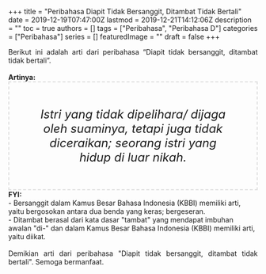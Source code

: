 +++
title = "Peribahasa Diapit Tidak Bersanggit, Ditambat Tidak Bertali"
date = 2019-12-19T07:47:00Z
lastmod = 2019-12-21T14:12:06Z
description = ""
toc = true
authors = []
tags = ["Peribahasa", "Peribahasa D"]
categories = ["Peribahasa"]
series = []
featuredImage = ""
draft = false
+++

<div dir="ltr" style="text-align: left;" trbidi="on"><div style="text-align: justify;">Berikut ini adalah arti dari peribahasa “Diapit tidak bersanggit, ditambat tidak bertali”.</div><br /><div style="text-align: justify;"><b>Artinya:</b></div><div style="border: 2px dashed #ddd; font-size: 24px; height: auto; margin: 0 auto; padding: 50px; text-align: center; width: auto;"><i>Istri yang tidak dipelihara/ dijaga oleh suaminya, tetapi juga tidak diceraikan; seorang istri yang hidup di luar nikah.</i></div><b>FYI:</b><br />- Bersanggit dalam Kamus Besar Bahasa Indonesia (KBBI) memiliki arti, yaitu bergosokan antara dua benda yang keras; bergeseran.<br />- Ditambat berasal dari kata dasar "tambat" yang mendapat imbuhan awalan "di-" dan dalam Kamus Besar Bahasa Indonesia (KBBI) memiliki arti, yaitu diikat.<br /><br /><div style="text-align: justify;">Demikian arti dari peribahasa "Diapit tidak bersanggit, ditambat tidak bertali". Semoga bermanfaat.</div></div>
